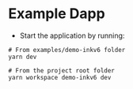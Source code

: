 # Example Dapp

- Start the application by running:
```shell
# From examples/demo-inkv6 folder
yarn dev

# From the project root folder
yarn workspace demo-inkv6 dev
```
